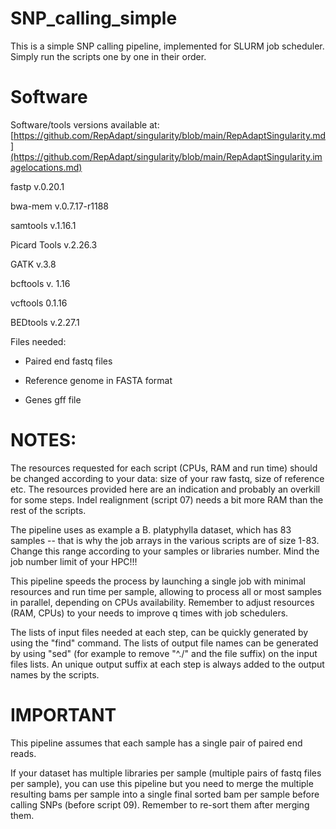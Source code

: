 # SNP_calling_simple

This is a simple SNP calling pipeline, implemented for SLURM job scheduler.
Simply run the scripts one by one in their order.

# Software

Software/tools versions available at: [https://github.com/RepAdapt/singularity/blob/main/RepAdaptSingularity.md](https://github.com/RepAdapt/singularity/blob/main/RepAdaptSingularity.imagelocations.md)

fastp v.0.20.1

bwa-mem v.0.7.17-r1188

samtools v.1.16.1

Picard Tools v.2.26.3

GATK v.3.8

bcftools v. 1.16

vcftools 0.1.16

BEDtools v.2.27.1



Files needed: 

- Paired end fastq files

- Reference genome in FASTA format

- Genes gff file

# NOTES:

The resources requested for each script (CPUs, RAM and run time) should be changed according to your data: size of your raw fastq, size of reference etc. The resources provided here are an indication and probably an overkill for some steps.
Indel realignment (script 07) needs a bit more RAM than the rest of the scripts.

The pipeline uses as example a B. platyphylla dataset, which has 83 samples -- that is why the job arrays in the various scripts are of size 1-83. Change this range according to your samples or libraries number. 
Mind the job number limit of your HPC!!!


This pipeline speeds the process by launching a single job with minimal resources and run time per sample, allowing to process all or most samples in parallel, depending on CPUs availability. 
Remember to adjust resources (RAM, CPUs) to your needs to improve q times with job schedulers.

The lists of input files needed at each step, can be quickly generated by using the "find" command. The lists of output file names can be generated by using "sed" (for example to remove "^./" and the file suffix) on the input files lists. An unique output suffix at each step is always added to the output names by the scripts.


# IMPORTANT 

This pipeline assumes that each sample has a single pair of paired end reads. 


If your dataset has multiple libraries per sample (multiple pairs of fastq files per sample), you can use this pipeline but you need to merge the multiple resulting bams per sample into a single final sorted bam per sample before calling SNPs (before script 09). Remember to re-sort them after merging them.
